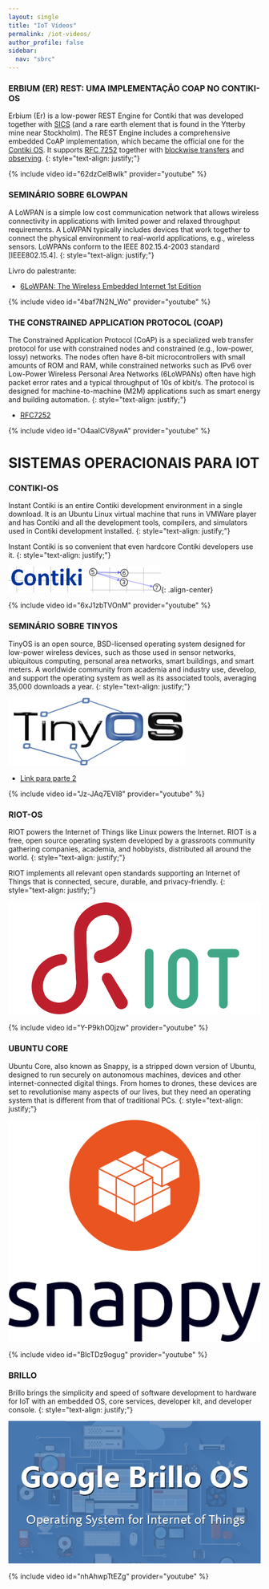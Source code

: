 ```yaml
---
layout: single
title: "IoT Vídeos"
permalink: /iot-videos/
author_profile: false
sidebar:
  nav: "sbrc"
---
```


### ERBIUM (ER) REST: UMA IMPLEMENTAÇÃO COAP NO CONTIKI-OS

Erbium (Er) is a low-power REST Engine for Contiki that was developed together with [SICS](http://www.sics.se/nes) (and a rare earth element that is found in the Ytterby mine near Stockholm). The REST Engine includes a comprehensive embedded CoAP implementation, which became the official one for the [Contiki OS](http://www.contiki-os.org/). It supports [RFC 7252](http://tools.ietf.org/html/rfc7252) together with [blockwise transfers](http://tools.ietf.org/html/draft-ietf-core-block) and [observing](http://tools.ietf.org/html/draft-ietf-core-observe).
{: style="text-align: justify;"}

{% include video id="62dzCelBwIk" provider="youtube" %}

### SEMINÁRIO SOBRE 6LOWPAN

A LoWPAN is a simple low cost communication network that allows wireless connectivity in applications with limited power and relaxed throughput requirements. A LoWPAN typically includes devices that work together to connect the physical environment to real-world applications, e.g., wireless sensors. LoWPANs conform to the IEEE 802.15.4-2003 standard [IEEE802.15.4].
{: style="text-align: justify;"}

Livro do palestrante: 

* [6LoWPAN: The Wireless Embedded Internet 1st Edition](http://www.amazon.com/6LoWPAN-The-Wireless-Embedded-Internet/dp/0470747994)

{% include video id="4baf7N2N_Wo" provider="youtube" %}


### THE CONSTRAINED APPLICATION PROTOCOL (COAP)

The Constrained Application Protocol (CoAP) is a specialized web transfer protocol for use with constrained nodes and constrained
(e.g., low-power, lossy) networks. The nodes often have 8-bit microcontrollers with small amounts of ROM and RAM, while constrained networks such as IPv6 over Low-Power Wireless Personal Area Networks (6LoWPANs) often have high packet error rates and a typical throughput of 10s of kbit/s. The protocol is designed for machine-to-machine (M2M) applications such as smart energy and building automation.
{: style="text-align: justify;"}

* [RFC7252](https://tools.ietf.org/html/rfc7252)

{% include video id="O4aaICV8ywA" provider="youtube" %}

# SISTEMAS OPERACIONAIS PARA IOT

### CONTIKI-OS

Instant Contiki is an entire Contiki development environment in a single download. It is an Ubuntu Linux virtual machine that runs in VMWare player and has Contiki and all the development tools, compilers, and simulators used in Contiki development installed.
{: style="text-align: justify;"}

Instant Contiki is so convenient that even hardcore Contiki developers use it.
{: style="text-align: justify;"}

[![ContikiOS logo](/assets/images/logo_contiki.png)](http://www.contiki-os.org/){: .align-center}

{% include video id="6xJ1zbTVOnM" provider="youtube" %}

### SEMINÁRIO SOBRE TINYOS

TinyOS is an open source, BSD-licensed operating system designed for low-power wireless devices, such as those used in sensor networks, ubiquitous computing, personal area networks, smart buildings, and smart meters. A worldwide community from academia and industry use, develop, and support the operating system as well as its associated tools, averaging 35,000 downloads a year.
{: style="text-align: justify;"}

[![TinyOS logo](/assets/images/tos-logo.jpg)](http://www.tinyos.net/)

* [Link para parte 2](https://www.youtube.com/watch?v=S_Hxhqco64o)


{% include video id="Jz-JAq7EVI8" provider="youtube" %}

### RIOT-OS

RIOT powers the Internet of Things like Linux powers the Internet. RIOT is a free, open source operating system developed by a grassroots community gathering companies, academia, and hobbyists, distributed all around the world.
{: style="text-align: justify;"}

RIOT implements all relevant open standards supporting an Internet of Things that is connected, secure, durable, and privacy-friendly.
{: style="text-align: justify;"}

[![Riot logo](/assets/images/logo-riot.png)](http://www.riot-os.org/)

{% include video id="Y-P9khO0jzw" provider="youtube" %}

### UBUNTU CORE

Ubuntu Core, also known as Snappy, is a stripped down version of Ubuntu, designed to run securely on autonomous machines, devices and other internet-connected digital things. From homes to drones, these devices are set to revolutionise many aspects of our lives, but they need an operating system that is different from that of traditional PCs.
{: style="text-align: justify;"}

[![Ubuntu core logo](/assets/images/snappy-ubuntu-core-logo.svg)](http://www.ubuntu.com/internet-of-things/)

{% include video id="BlcTDz9ogug" provider="youtube" %}

### BRILLO

Brillo brings the simplicity and speed of software development to hardware for IoT with an embedded OS, core services, developer kit, and developer console.
{: style="text-align: justify;"}

[![Brillo logo](/assets/images/brillo.png)](https://developers.google.com/brillo/)

{% include video id="nhAhwpTtEZg" provider="youtube" %}
